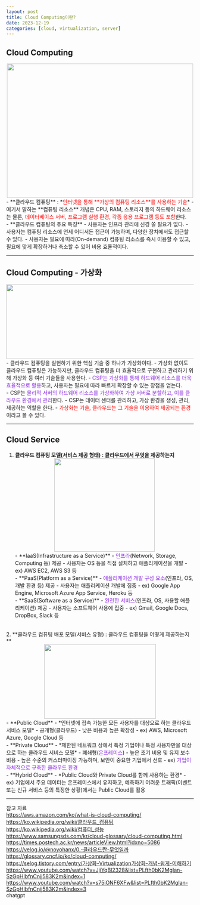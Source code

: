 ```yaml
---
layout: post
title: Cloud Computing이란?
date: 2023-12-19
categories: [cloud, virtualization, server]
---
```


## Cloud Computing
<center><img src="https://github.com/LeeJae-H/LeeJae-H.github.io/assets/122717063/3d7a2aac-5864-4824-8f39-9474726012b1" width="500" height="360"></center>  
- **클라우드 컴퓨팅** : *<span style="color:red">인터넷을 통해 **가상의 컴퓨팅 리소스**를 사용하는 기술</span>*  
    - 여기서 말하는 **컴퓨팅 리소스** 개념은 CPU, RAM, 스토리지 등의 하드웨어 리소스는 물론, <span style="color:red">데이터베이스 서버, 프로그램 실행 환경, 각종 응용 프로그램 등도 포함</span>한다.  
<br>
- **클라우드 컴퓨팅의 주요 특징**
    - 사용자는 인프라 관리에 신경 쓸 필요가 없다.  
    - 사용자는 컴퓨팅 리소스에 언제 어디서든 접근이 가능하며, 다양한 장치에서도 접근할 수 있다. 
    - 사용자는 필요에 따라(On-demand) 컴퓨팅 리소스를 즉시 이용할 수 있고, 필요에 맞게 확장하거나 축소할 수 있어 비용 효율적이다.

---
## Cloud Computing - 가상화
<center><img src="https://github.com/LeeJae-H/LeeJae-H.github.io/assets/122717063/c8d9a31c-889c-47e6-bac5-b624b75de12c" width="600" height="200"></center>
- 클라우드 컴퓨팅을 실현하기 위한 핵심 기술 중 하나가 가상화이다.
    - 가상화 없이도 클라우드 컴퓨팅은 가능하지만, 클라우드 컴퓨팅을 더 효율적으로 구현하고 관리하기 위해 가상화 등 여러 기술들을 사용한다.
    - <span style="color:blueviolet">CSP는 가상화를 통해 하드웨어 리소스를 더욱 효율적으로 활용</span>하고, 사용자는 필요에 따라 빠르게 확장할 수 있는 장점을 얻는다.   
<br>
- CSP는 <span style="color:blueviolet">물리적 서버의 하드웨어 리소스를 가상화하여 가상 서버로 분할하고, 이를 클라우드 환경에서 관리</span>한다. 
    - CSP는 데이터 센터를 관리하고, 가상 환경을 생성, 관리, 제공하는 역할을 한다.  
    - <span style="color:red">가상화는 기술, 클라우드는 그 기술을 이용하여 제공되는 환경</span>이라고 볼 수 있다.   

---
## Cloud Service 
1. **클라우드 컴퓨팅 모델(서비스 제공 형태) : 클라우드에서 무엇을 제공하는지**
    <center><img src="https://github.com/LeeJae-H/LeeJae-H.github.io/assets/122717063/51016319-455a-4717-8d8e-3f9ec6831513" width="270" height="250"></center>
    - **IaaS(Infrastructure as a Service)**  
        - <span style="color:blueviolet">인프라</span>(Network, Storage, Computing 등) 제공
        - 사용자는 OS 등을 직접 설치하고 애플리케이션을 개발
        - ex) AWS EC2, AWS S3 등  
    <br>
    - **PaaS(Platform as a Service)**
        - <span style="color:blueviolet">애플리케이션 개발 구성 요소</span>(인프라, OS, 개발 환경 등) 제공
        - 사용자는 애플리케이션 개발에 집중
        - ex) Google App Engine, Microsoft Azure App Service, Heroku 등  
    <br>
    - **SaaS(Software as a Service)**
        - <span style="color:blueviolet">완전한 서비스</span>(인프라, OS, 사용할 애플리케이션) 제공
        - 사용자는 소프트웨어 사용에 집중
        - ex) Gmail, Google Docs, DropBox, Slack 등
<br>
2. **클라우드 컴퓨팅 배포 모델(서비스 유형) : 클라우드 컴퓨팅을 어떻게 제공하는지**
    <center><img src="https://github.com/LeeJae-H/LeeJae-H.github.io/assets/122717063/10dfcf5c-5def-4605-a460-e75b2259a23f" width="300" height="200"></center>
    - **Public Cloud**
        - *인터넷에 접속 가능한 모든 사용자를 대상으로 하는 클라우드 서비스 모델*
        - 공개형(클라우드)
        - 낮은 비용과 높은 확장성
        - ex) AWS, Microsoft Azure, Google Cloud 등  
    <br>
    - **Private Cloud**
        - *제한된 네트워크 상에서 특정 기업이나 특정 사용자만을 대상으로 하는 클라우드 서비스 모델*
        - 폐쇄형(<span style="color:blueviolet">온프레미스</span>)
        - 높은 초기 비용 및 유지 보수 비용
        - 높은 수준의 커스터마이징 가능하며, 보안이 중요한 기업에서 선호
        - ex) <span style="color:blueviolet">기업이 자체적으로 구축한 클라우드 환경</span>  
    <br>
    - **Hybrid Cloud**
        - *Public Cloud와 Private Cloud를 함께 사용하는 환경*
        - ex) 기업에서 주요 데이터는 온프레미스에서 유지하고, 예측하기 어려운 트래픽(이벤트 또는 신규 서비스 등의 특정한 상황)에서는 Public Cloud를 활용

---
참고 자료  
https://aws.amazon.com/ko/what-is-cloud-computing/
https://ko.wikipedia.org/wiki/클라우드_컴퓨팅  
https://ko.wikipedia.org/wiki/컴퓨터_성능   
https://www.samsungsds.com/kr/cloud-glossary/cloud-computing.html  
https://times.postech.ac.kr/news/articleView.html?idxno=5086  
https://velog.io/@noyohanx/0.-클라우드란-무엇일까   
https://glossary.cncf.io/ko/cloud-computing/  
https://selog.tistory.com/entry/가상화-Virtualization가상화-개념-쉽게-이해하기   
https://www.youtube.com/watch?v=JjiYqBl2328&list=PLfth0bK2MgIan-SzGpHIbfnCnjj583K2m&index=1   
https://www.youtube.com/watch?v=s75iONF6XFw&list=PLfth0bK2MgIan-SzGpHIbfnCnjj583K2m&index=3   
chatgpt